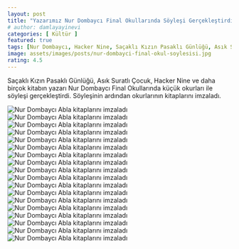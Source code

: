 ```yaml
---
layout: post
title: "Yazarımız Nur Dombaycı Final Okullarında Söyleşi Gerçekleştirdi"
# author: damlayayinevi
categories: [ Kültür ]
featured: true
tags: [Nur Dombaycı, Hacker Nine, Saçaklı Kızın Pasaklı Günlüğü, Asık Suratlı Çocuk]
image: assets/images/posts/nur-dombayci-final-okul-soylesisi.jpg
rating: 4.5
---
```


Saçaklı Kızın Pasaklı Günlüğü, Asık Suratlı Çocuk, Hacker Nine ve daha birçok kitabın yazarı Nur Dombaycı Final Okullarında küçük okurları ile söyleşi gerçekleştirdi. Söyleşinin ardından okurlarının kitaplarını imzaladı.

<div class="container">
    <div class="row">
        <div class="col-12 col-sm-4">
            <img src="/assets/images/posts/nur-dombayci-final-okul-soylesisi1.jpg" alt="Nur Dombaycı Abla kitaplarını imzaladı">
        </div>
        <div class="col-12 col-sm-4">
            <img src="/assets/images/posts/nur-dombayci-final-okul-soylesisi2.jpg" alt="Nur Dombaycı Abla kitaplarını imzaladı">
        </div>
        <div class="col-12 col-sm-4">
            <img src="/assets/images/posts/nur-dombayci-final-okul-soylesisi3.jpg" alt="Nur Dombaycı Abla kitaplarını imzaladı">
        </div>
    </div>
    <div class="row">
        <div class="col-12 col-sm-4">
            <img src="/assets/images/posts/nur-dombayci-final-okul-soylesisi13.jpg" alt="Nur Dombaycı Abla kitaplarını imzaladı">
        </div>
        <div class="col-12 col-sm-4">
            <img src="/assets/images/posts/nur-dombayci-final-okul-soylesisi5.jpg" alt="Nur Dombaycı Abla kitaplarını imzaladı">
        </div>
        <div class="col-12 col-sm-4">
            <img src="/assets/images/posts/nur-dombayci-final-okul-soylesisi6.jpg" alt="Nur Dombaycı Abla kitaplarını imzaladı">
        </div>
    </div>
    <div class="row">
        <div class="col-12 col-sm-4">
            <img src="/assets/images/posts/nur-dombayci-final-okul-soylesisi7.jpg" alt="Nur Dombaycı Abla kitaplarını imzaladı">
        </div>
        <div class="col-12 col-sm-4">
            <img src="/assets/images/posts/nur-dombayci-final-okul-soylesisi8.jpg" alt="Nur Dombaycı Abla kitaplarını imzaladı">
        </div>
        <div class="col-12 col-sm-4">
            <img src="/assets/images/posts/nur-dombayci-final-okul-soylesisi9.jpg" alt="Nur Dombaycı Abla kitaplarını imzaladı">
        </div>
    </div>
    <div class="row">
        <div class="col-12 col-sm-4">
            <img src="/assets/images/posts/nur-dombayci-final-okul-soylesisi10.jpg" alt="Nur Dombaycı Abla kitaplarını imzaladı">
        </div>
        <div class="col-12 col-sm-4">
            <img src="/assets/images/posts/nur-dombayci-final-okul-soylesisi11.jpg" alt="Nur Dombaycı Abla kitaplarını imzaladı">
        </div>
        <div class="col-12 col-sm-4">
            <img src="/assets/images/posts/nur-dombayci-final-okul-soylesisi12.jpg" alt="Nur Dombaycı Abla kitaplarını imzaladı">
        </div>
    </div>
    <div class="row">
        <div class="col-12 col-sm-4">
            <img src="/assets/images/posts/nur-dombayci-final-okul-soylesisi4.jpg" alt="Nur Dombaycı Abla kitaplarını imzaladı">
        </div>
        <div class="col-12 col-sm-4">
            <img src="/assets/images/posts/nur-dombayci-final-okul-soylesisi14.jpg" alt="Nur Dombaycı Abla kitaplarını imzaladı">
        </div>
        <div class="col-12 col-sm-4">
            <img src="/assets/images/posts/nur-dombayci-final-okul-soylesisi15.jpg" alt="Nur Dombaycı Abla kitaplarını imzaladı">
        </div>
    </div>
    <div class="row">
        <div class="col-12 col-sm-4">
            <img src="/assets/images/posts/nur-dombayci-final-okul-soylesisi16.jpg" alt="Nur Dombaycı Abla kitaplarını imzaladı">
        </div>
        <div class="col-12 col-sm-4">
            <img src="/assets/images/posts/nur-dombayci-final-okul-soylesisi17.jpg" alt="Nur Dombaycı Abla kitaplarını imzaladı">
        </div>
        <div class="col-12 col-sm-4">
            <img src="/assets/images/posts/nur-dombayci-final-okul-soylesisi18.jpg" alt="Nur Dombaycı Abla kitaplarını imzaladı">
        </div>
    </div>
</div>